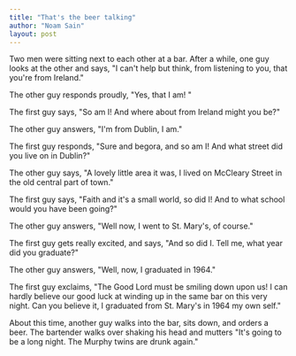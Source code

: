 ```yaml
---
title: "That's the beer talking"
author: "Noam Sain"
layout: post
---
```


Two men were sitting next to each other at a bar. After a while, one guy looks at the other and says, "I can't help but think, from listening to you, that you're from Ireland."

The other guy responds proudly, "Yes, that I am! "

The first guy says, "So am I! And where about from Ireland might you be?"

The other guy answers, "I'm from Dublin, I am."

The first guy responds, "Sure and begora, and so am I! And what street did you live on in Dublin?"

The other guy says, "A lovely little area it was, I lived on McCleary Street in the old central part of town."

The first guy says, "Faith and it's a small world, so did I! And to what school would you have been going?"

The other guy answers, "Well now, I went to St. Mary's, of course."

The first guy gets really excited, and says, "And so did I. Tell me, what year did you graduate?"

The other guy answers, "Well, now, I graduated in 1964."

The first guy exclaims, "The Good Lord must be smiling down upon us! I can hardly believe our good luck at winding up in the same bar on this very night. Can you believe it, I graduated from St. Mary's in 1964 my own self."

About this time, another guy walks into the bar, sits down, and orders a beer. The bartender walks over shaking his head and mutters "It's going to be a long night. The Murphy twins are drunk again."
